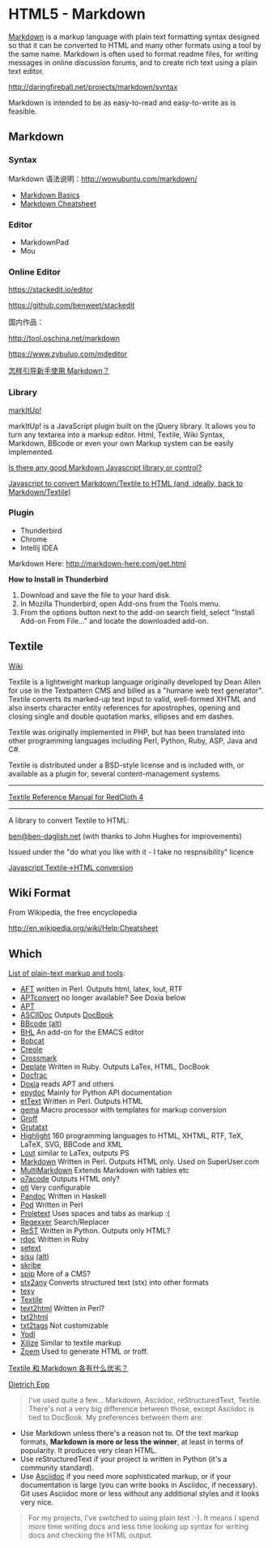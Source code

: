 # HTML5 - Markdown

[Markdown](http://en.wikipedia.org/wiki/Markdown) is a markup language with plain text formatting syntax designed so that
it can be converted to HTML and many other formats using a tool by the same name. Markdown is often used to format readme
files, for writing messages in online discussion forums, and to create rich text using a plain text editor.

<i class="fa fa-home fa-2x"></i> http://daringfireball.net/projects/markdown/syntax

Markdown is intended to be as easy-to-read and easy-to-write as is feasible.

## Markdown

### Syntax

Markdown 语法说明：http://wowubuntu.com/markdown/

<i class="fa fa-github fa-2x"></i>

* [Markdown Basics](https://help.github.com/articles/markdown-basics/)
* [Markdown Cheatsheet](https://github.com/adam-p/markdown-here/wiki/Markdown-Cheatsheet)

### Editor

* MarkdownPad <i class="fa fa-windows"></i>
* Mou <i class="fa fa-apple"></i>

### Online Editor

https://stackedit.io/editor

https://github.com/benweet/stackedit

国内作品：

http://tool.oschina.net/markdown

https://www.zybuluo.com/mdeditor

<i class="fa fa-comments-o"></i> [怎样引导新手使用 Markdown？](http://www.zhihu.com/question/20409634)<sup><i class="fa fa-external-link fa-fw"></i></sup>

### Library

[markItUp! ](http://markitup.jaysalvat.com/home/) <sup><i class="fa fa-external-link fa-fw"></i></sup>

markItUp! is a JavaScript plugin built on the jQuery library. It allows you to turn any textarea into a markup editor. Html, 
Textile, Wiki Syntax, Markdown, BBcode or even your own Markup system can be easily implemented.

<i class="fa fa-stack-overflow"></i> [Is there any good Markdown Javascript library or control?](http://stackoverflow.com/a/197609/4766670)

<i class="fa fa-stack-overflow"></i> [Javascript to convert Markdown/Textile to HTML (and, ideally, back to Markdown/Textile)](http://stackoverflow.com/a/1319711/4766670)

### Plugin

* Thunderbird
* Chrome
* Intellij IDEA

Markdown Here: http://markdown-here.com/get.html <sup><i class="fa fa-external-link fa-fw"></i></sup>

**How to Install in Thunderbird**

1. Download and save the file to your hard disk.
1. In Mozilla Thunderbird, open Add-ons from the Tools menu.
1. From the options button next to the add-on search field, select "Install Add-on From File..." and locate the downloaded add-on.

## Textile

[Wiki](http://en.wikipedia.org/wiki/Textile_%28markup_language%29)<sup><i class="fa fa-external-link fa-fw"></i></sup>

Textile is a lightweight markup language originally developed by Dean Allen for use in the 
Textpattern CMS and billed as a "humane web text generator". Textile converts its marked-up text 
input to valid, well-formed XHTML and also inserts character entity references for apostrophes, 
opening and closing single and double quotation marks, ellipses and em dashes.

Textile was originally implemented in PHP, but has been translated into other programming languages 
including Perl, Python, Ruby, ASP, Java and C#.

Textile is distributed under a BSD-style license and is included with, or available as a plugin for,
 several content-management systems.

***

[Textile Reference Manual for RedCloth 4](http://redcloth.org/textile)<sup><i class="fa fa-external-link fa-fw"></i></sup>

***

A library to convert Textile to HTML:

ben@ben-daglish.net (with thanks to John Hughes for improvements)

Issued under the "do what you like with it - I take no respnsibility" licence

<i class="fa fa-file-code-o"></i> [Javascript Textile->HTML conversion](/doc/html/docs/attachment/textile.js)


## Wiki Format

<i class="fa fa-copy"></i> From Wikipedia, the free encyclopedia

http://en.wikipedia.org/wiki/Help:Cheatsheet <sup><i class="fa fa-external-link fa-fw"></i></sup>

## Which

<i class="fa fa-stack-overflow"></i> [List of plain-text markup and tools](http://superuser.com/a/209902):

*   [AFT](http://www.maplefish.com/todd/aft.html) written in Perl. Outputs html, latex, lout, RTF
*   [APTconvert](http://www.xmlmind.com/aptconvert.html) no longer available? See Doxia below
*   [APT](http://ait.web.psi.ch/services/linux/software/local/by_task/text_markup/apt/)
*   [ASCIIDoc](http://www.methods.co.nz/asciidoc/) Outputs [DocBook](http://www.docbook.org/)
*   [BBcode](http://www.bbcode.org/) [(alt)](http://en.wikipedia.org/wiki/BBCode)
*   [BHL](http://www.nongnu.org/bhl/) An add-on for the EMACS editor
*   [Bobcat](http://bobcat.origo.ethz.ch/wiki/Bobcat_sample_document)
*   [Creole](http://www.wikicreole.org/)
*   [Crossmark](http://wiki.laptop.org/go/Crossmark)
*   [Deplate](http://deplate.sourceforge.net/) Written in Ruby. Outputs LaTex, HTML, DocBook
*   [Docfrac](http://sourceforge.net/projects/docfrac/)
*   [Doxia](http://maven.apache.org/doxia/references/apt-format.html) reads APT and others
*   [epydoc](http://epydoc.sourceforge.net/) Mainly for Python API documentation
*   [etText](http://ettext.taint.org/) Written in Perl. Outputs HTML
*   [gema](http://gema.sourceforge.net/) Macro processor with templates for markup conversion
*   [Groff](http://www.gnu.org/software/groff/)
*   [Grutatxt](http://www.triptico.com/software/grutatxt.html)
*   [Highlight](http://www.andre-simon.de/) 160 programming languages to HTML, XHTML, RTF, TeX, LaTeX, SVG, BBCode and XML
*   [Lout](http://lout.wiki.sourceforge.net/) similar to LaTex, outputs PS
*   [Markdown](http://daringfireball.net/projects/markdown/) Written in Perl. Outputs HTML only. Used on SuperUser.com
*   [MultiMarkdown](http://fletcherpenney.net/multimarkdown/) Extends Markdown with tables etc
*   [o7acode](http://o7acode.net/sandbox_en.php) Outputs HTML only?
*   [otl](http://outl.sourceforge.net/) Very configurable
*   [Pandoc](http://johnmacfarlane.net/pandoc/) Written in Haskell
*   [Pod](http://perldoc.perl.org/perlpod.html) Written in Perl
*   [Proletext](http://www.templetons.com/tech/proletext.html) Uses spaces and tabs as markup :(
*   [Regexxer](http://regexxer.sourceforge.net/) Search/Replacer
*   [ReST](http://docutils.sourceforge.net/rst.html) Written in Python. Outputs only HTML?
*   [rdoc](http://rdoc.sourceforge.net/) Written in Ruby
*   [setext](http://www.valdemar.net/~erik/setext/)
*   [sisu](http://sisudoc.org) [(alt)](http://www.jus.uio.no/sisu/)
*   [skribe](http://www-sop.inria.fr/mimosa/fp/Skribe/)
*   [spip](http://www.spip.net/en) More of a CMS?
*   [stx2any](http://www.sange.fi/~atehwa/cgi-bin/piki.cgi/stx2any) Converts structured text (stx) into other formats
*   [texy](http://texy.info/en)
*   [Textile](http://www.textism.com/tools/textile/)
*   [text2html](http://linux.die.net/man/1/text2html) Written in Perl?
*   [txt2html](http://txt2html.sourceforge.net/)
*   [txt2tags](http://txt2tags.org/) Not customizable
*   [Yodl](http://www.w3.org/Tools/YODL.html)
*   [Xilize](http://xilize.sourceforge.net/) Similar to textile markup
*   [Zoem](http://www.micans.org/zoem/) Used to generate HTML or troff.


[Textile 和 Markdown 各有什么优劣？](http://www.zhihu.com/question/20912653/answer/16591103) <sup><i class="fa fa-external-link fa-fw"></i></sup>

<i class="fa fa-stack-overflow"></i> [Dietrich Epp](http://stackoverflow.com/a/2158421/4766670)

> I've used quite a few... Markdown, Asciidoc, reStructuredText, Textile. There's not a very big difference between those, 
except Asciidoc is tied to DocBook. My preferences between them are:

* Use Markdown unless there's a reason not to. Of the text markup formats, **Markdown is more or less the winner**, at least in terms of popularity. It produces very clean HTML.
* Use reStructuredText if your project is written in Python (it's a community standard).
* Use [Asciidoc](http://asciidoctor.org/) if you need more sophisticated markup, or if your documentation is large (you can write books in Asciidoc, if necessary). Git uses Asciidoc more or less without any additional styles and it looks very nice.
  
  
> For my projects, I've switched to using plain text :-). It means I spend more time writing docs and less time looking up syntax for writing docs and checking the HTML output.



